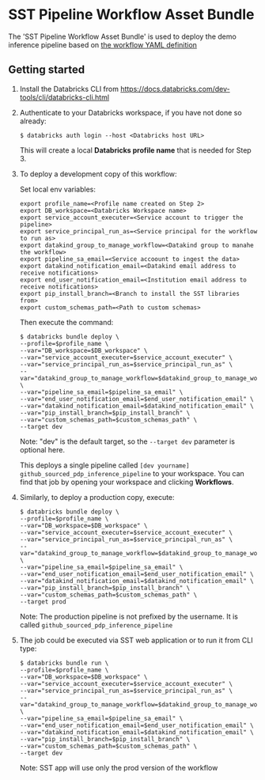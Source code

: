 # SST Pipeline Workflow Asset Bundle

The 'SST Pipeline Workflow Asset Bundle' is used to deploy the demo inference pipeline based on [the workflow YAML definition](resources/github_sourced_pdp_inference_pipeline.yml)

## Getting started

1. Install the Databricks CLI from https://docs.databricks.com/dev-tools/cli/databricks-cli.html

2. Authenticate to your Databricks workspace, if you have not done so already:
    ```
    $ databricks auth login --host <Databricks host URL>
    ```
   This will create a local **Databricks profile name** that is needed for Step 3.
   

3. To deploy a development copy of this workflow:

   Set local env variables:
   ```
   export profile_name=<Profile name created on Step 2>
   export DB_workspace=<Databricks Workspace name>
   export service_account_executer=<Service account to trigger the pipeline>
   export service_principal_run_as=<Service principal for the workflow to run as>
   export datakind_group_to_manage_workflow=<Datakind group to manahe the workflow>
   export pipeline_sa_email=<Service accoount to ingest the data>
   export datakind_notification_email=<Datakind email address to receive notifications>
   export end_user_notification_email=<Institution email address to receive notifications>
   export pip_install_branch=<Branch to install the SST libraries from>
   export custom_schemas_path=<Path to custom schemas>
   ```

   Then execute the command:

   ```
   $ databricks bundle deploy \
   --profile=$profile_name \
   --var="DB_workspace=$DB_workspace" \
   --var="service_account_executer=$service_account_executer" \
   --var="service_principal_run_as=$service_principal_run_as" \
   --var="datakind_group_to_manage_workflow=$datakind_group_to_manage_workflow" \
   --var="pipeline_sa_email=$pipeline_sa_email" \
   --var="end_user_notification_email=$end_user_notification_email" \
   --var="datakind_notification_email=$datakind_notification_email" \
   --var="pip_install_branch=$pip_install_branch" \
   --var="custom_schemas_path=$custom_schemas_path" \
   --target dev
   ```
    Note: "dev" is the default target, so the `--target dev` parameter is optional here.

    This deploys a single pipeline called `[dev yourname] github_sourced_pdp_inference_pipeline` to your workspace.
    You can find that job by opening your workspace and clicking **Workflows**.



4. Similarly, to deploy a production copy, execute:
   ```
   $ databricks bundle deploy \
   --profile=$profile_name \
   --var="DB_workspace=$DB_workspace" \
   --var="service_account_executer=$service_account_executer" \
   --var="service_principal_run_as=$service_principal_run_as" \
   --var="datakind_group_to_manage_workflow=$datakind_group_to_manage_workflow" \
   --var="pipeline_sa_email=$pipeline_sa_email" \
   --var="end_user_notification_email=$end_user_notification_email" \
   --var="datakind_notification_email=$datakind_notification_email" \
   --var="pip_install_branch=$pip_install_branch" \
   --var="custom_schemas_path=$custom_schemas_path" \
   --target prod
   ```

   Note: The production pipeline is not prefixed by the username. It is called `github_sourced_pdp_inference_pipeline`

5. The job could be executed via SST web application or to run it from CLI type:
   ```
   $ databricks bundle run \
   --profile=$profile_name \
   --var="DB_workspace=$DB_workspace" \
   --var="service_account_executer=$service_account_executer" \
   --var="service_principal_run_as=$service_principal_run_as" \
   --var="datakind_group_to_manage_workflow=$datakind_group_to_manage_workflow" \
   --var="pipeline_sa_email=$pipeline_sa_email" \
   --var="end_user_notification_email=$end_user_notification_email" \
   --var="datakind_notification_email=$datakind_notification_email" \
   --var="pip_install_branch=$pip_install_branch" \
   --var="custom_schemas_path=$custom_schemas_path" \
   --target dev
   ```
   Note: SST app will use only the prod version of the workflow

